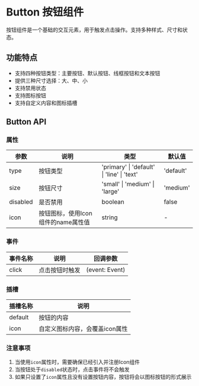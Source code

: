 <script setup>
import demo from './demo.vue'
</script>

# Button 按钮组件

按钮组件是一个基础的交互元素，用于触发点击操作。支持多种样式、尺寸和状态。

## 功能特点

- 支持四种按钮类型：主要按钮、默认按钮、线框按钮和文本按钮
- 提供三种尺寸选择：大、中、小
- 支持禁用状态
- 支持图标按钮
- 支持自定义内容和图标插槽

<Preview comp-name="Button" demo-name="demo">
  <demo />
</Preview>

## Button API

### 属性

| 参数     | 说明                               | 类型                                       | 默认值    |
| -------- | ---------------------------------- | ------------------------------------------ | --------- |
| type     | 按钮类型                           | 'primary' \| 'default' \| 'line' \| 'text' | 'default' |
| size     | 按钮尺寸                           | 'small' \| 'medium' \| 'large'             | 'medium'  |
| disabled | 是否禁用                           | boolean                                    | false     |
| icon     | 按钮图标，使用Icon组件的name属性值 | string                                     | -         |

### 事件

| 事件名称 | 说明           | 回调参数       |
| -------- | -------------- | -------------- |
| click    | 点击按钮时触发 | (event: Event) |

### 插槽

| 插槽名称 | 说明                           |
| -------- | ------------------------------ |
| default  | 按钮的内容                     |
| icon     | 自定义图标内容，会覆盖icon属性 |

### 注意事项

1. 当使用`icon`属性时，需要确保已经引入并注册Icon组件
2. 当按钮处于`disabled`状态时，点击事件将不会触发
3. 如果只设置了`icon`属性且没有设置按钮内容，按钮将会以图标按钮的形式展示
